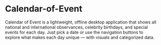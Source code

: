 # Calendar-of-Event
Calendar of Event is a lightweight, offline desktop application that shows all national and international observances, celebrity birthdays, and special events for each day. Just pick a date or use the navigation buttons to explore what makes each day unique — with visuals and categorized data.
